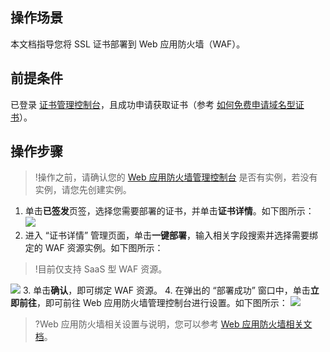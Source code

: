 ## 操作场景
本文档指导您将 SSL 证书部署到 Web 应用防火墙（WAF）。

## 前提条件
已登录 [证书管理控制台](https://console.cloud.tencent.com/certoverview)，且成功申请获取证书（参考 [如何免费申请域名型证书](https://cloud.tencent.com/document/product/400/6814)）。

## 操作步骤
>!操作之前，请确认您的 [Web 应用防火墙管理控制台](https://console.cloud.tencent.com/guanjia/waf/config) 是否有实例，若没有实例，请您先创建实例。
>
1. 单击**已签发**页签，选择您需要部署的证书，并单击**证书详情**。如下图所示：
![](https://main.qcloudimg.com/raw/2dce1ac04efd170c9b7f2b55b6a07ffd.png)
2. 进入 “证书详情” 管理页面，单击**一键部署**，输入相关字段搜索并选择需要绑定的 WAF 资源实例。如下图所示：
>!目前仅支持 SaaS 型 WAF 资源。
>
![](https://main.qcloudimg.com/raw/9da651118012a3bb98526efc04ee4a9d.png)
3. 单击**确认**，即可绑定 WAF 资源。
4. 在弹出的 “部署成功” 窗口中，单击**立即前往**，即可前往 Web 应用防火墙管理控制台进行设置。如下图所示：
![](https://main.qcloudimg.com/raw/4b41f7886badcfed77e399b7feb31e7b.png)
>?Web 应用防火墙相关设置与说明，您可以参考 [Web 应用防火墙相关文档](https://cloud.tencent.com/document/product/627)。 

